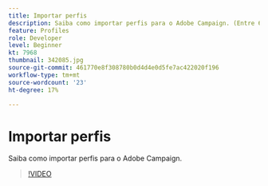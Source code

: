 ```yaml
---
title: Importar perfis
description: Saiba como importar perfis para o Adobe Campaign. (Entre 60 e 160 caracteres)
feature: Profiles
role: Developer
level: Beginner
kt: 7968
thumbnail: 342085.jpg
source-git-commit: 461770e8f308780b0d4d4e0d5fe7ac422020f196
workflow-type: tm+mt
source-wordcount: '23'
ht-degree: 17%

---
```



# Importar perfis

Saiba como importar perfis para o Adobe Campaign.

>[!VIDEO](https://video.tv.adobe.com/v/342085?quality=12&learn=on)
